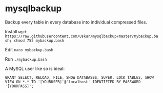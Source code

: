 mysqlbackup
===========

Backup every table in every database into individual compressed files.

Install `wget https://raw.githubusercontent.com/Uskur/mysqlbackup/master/mybackup.bash; chmod 755 mybackup.bash`

Edit `nano mybackup.bash`

Run `./mybackup.bash`

A MySQL user like so is ideal:

```
GRANT SELECT, RELOAD, FILE, SHOW DATABASES, SUPER, LOCK TABLES, SHOW VIEW ON *.* TO '[YOURUSER]'@'localhost' IDENTIFIED BY PASSWORD '[YOURPASS]';
```

